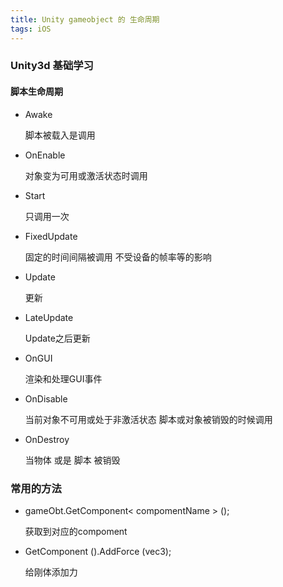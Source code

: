 ```yaml
---
title: Unity gameobject 的 生命周期
tags: iOS
---
```

### Unity3d 基础学习
<!--more-->

#### 脚本生命周期
* Awake

  脚本被载入是调用

* OnEnable

  对象变为可用或激活状态时调用

* Start

  只调用一次

* FixedUpdate

  固定的时间间隔被调用 不受设备的帧率等的影响

* Update

  更新

* LateUpdate

  Update之后更新

* OnGUI

  渲染和处理GUI事件

* OnDisable

  当前对象不可用或处于非激活状态 脚本或对象被销毁的时候调用

* OnDestroy

  当物体 或是 脚本 被销毁

### 常用的方法

* gameObt.GetComponent< compomentName > ();

  获取到对应的compoment

* GetComponent<Rigidbody> ().AddForce (vec3);

  给刚体添加力

<!--more-->
